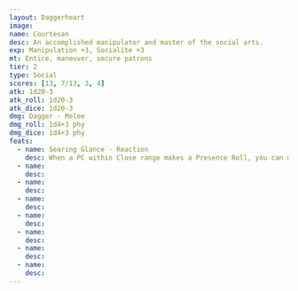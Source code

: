 ```yaml
---
layout: Daggerheart
image:
name: Courtesan
desc: An accomplished manipulator and master of the social arts.
exp: Manipulation +3, Socialite +3
mt: Entice, maneuver, secure patrons
tier: 2
type: Social
scores: [13, 7/13, 3, 4]
atk: 1d20-3
atk_roll: 1d20-3
atk_dice: 1d20-3
dmg: Dagger - Melee
dmg_roll: 1d4+3 phy
dmg_dice: 1d4+3 phy
feats:
  - name: Searing Glance - Reaction
    desc: When a PC within Close range makes a Presence Roll, you can mark a Stress to cast a gaze toward the aftermath. On the target’s failure, they must mark 2 Stress and are Vulnerable until the scene ends or they succeed on a social action against the Courtesan. On the target’s success, they must mark a Stress.
  - name: 
    desc: 
  - name: 
    desc: 
  - name: 
    desc: 
  - name: 
    desc: 
  - name: 
    desc: 
  - name: 
    desc: 
  - name: 
    desc: 
---
```

